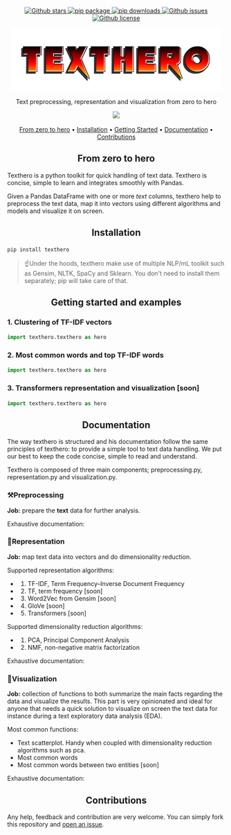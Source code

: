 <p align="center">
   <a href="https://github.com/jbesomi/texthero/stargazers">
    <img src="https://img.shields.io/github/stars/jbesomi/texthero.svg?colorA=orange&colorB=orange&logo=github"
         alt="Github stars">
   </a>
   <a href="https://pypi.org/search/?q=texthero">
      <img src="https://img.shields.io/pypi/v/texthero.svg?colorB=brightgreen"
           alt="pip package">
   </a>
   <a href="https://pypi.org/project/texthero/">
      <img alt="pip downloads" src="https://img.shields.io/pypi/dm/texthero">
   </a>
   <a href="https://github.com/jbesomi/texthero/issues">
        <img src="https://img.shields.io/github/issues/jbesomi/texthero.svg"
             alt="Github issues">
   </a>
   <a href="https://github.com/jbesomi/texthero/blob/master/LICENSE">
        <img src="https://img.shields.io/github/license/jbesomi/texthero.svg"
             alt="Github license">
   </a>   
</p>

<p align="center">
    <img src=".github/logo_v1.0.png">
</p>

<p align="center">Text preprocessing, representation and visualization from zero to hero</p>

<p align="center">
    <img src=".github/demo.gif?raw=true" width="700">
</p>

<p align="center">
  <a href="#zero-to-hero">From zero to hero</a> •
  <a href="#installation">Installation</a> •
  <a href="#getting-started">Getting Started</a> •
  <a href="#documentation">Documentation</a> •
  <a href="#contributions">Contributions</a>
</p>


<h2 align="center">From zero to hero</h2>

Texthero is a python toolkit for quick handling of text data. Texthero is concise, simple to learn and integrates smoothly with Pandas.

Given a Pandas DataFrame with one or more _text_ columns, texthero help to preprocess the text data, map it into vectors using different algorithms and models and visualize it on screen.



<h2 align="center">Installation</h2>

```bash
pip install texthero
```

> ☝️Under the hoods, texthero make use of multiple NLP/mL toolkit such as Gensim, NLTK, SpaCy and Sklearn. You don't need to install them separately; pip will take care of that.

<h2 align="center">Getting started and examples</h2>

<h3>1. Clustering of TF-IDF vectors</h3>

```python
import texthero.texthero as hero

```

<h3>2. Most common words and top TF-IDF words</h3>

```python
import texthero.texthero as hero

```

<h3>3. Transformers representation and visualization [soon]</h3>

```python
import texthero.texthero as hero
```

<h2 align="center">Documentation</h2>

The way texthero is structured and his documentation follow the same principles of texthero: to provide a simple tool to text data handling. We put our best to keep the code concise, simple to read and understand.

Texthero is composed of three main components; preprocessing.py, representation.py and visualization.py.

<h3>⚒️Preprocessing</h3>

**Job:** prepare the **text** data for further analysis.

Exhaustive documentation:

<h3>📒Representation</h3>

**Job:** map text data into vectors and do dimensionality reduction.

Supported representation algorithms:
   - 1. TF-IDF, Term Frequency–Inverse Document Frequency
   - 2. TF, term frequency [soon]
   - 3. Word2Vec from Gensim [soon]
   - 4. GloVe [soon]
   - 5. Transformers [soon]

Supported dimensionality reduction algorithms:
   - 1. PCA, Principal Component Analysis
   - 2. NMF, non-negative matrix factorization

Exhaustive documentation:

<h3>🔮Visualization</h3>

**Job:** collection of functions to both summarize the main facts regarding the data and visualize the results. This part is very opinionated and ideal for anyone that needs a quick solution to visualize on screen the text data for instance during a text exploratory data analysis (EDA).

Most common functions:
   - Text scatterplot. Handy when coupled with dimensionality reduction algorithms such as pca.
   - Most common words
   - Most common words between two entities [soon]

Exhaustive documentation:

<h2 align="center">Contributions</h2>

Any help, feedback and contribution are very welcome. You can simply fork this repository and [open an issue](issues).
